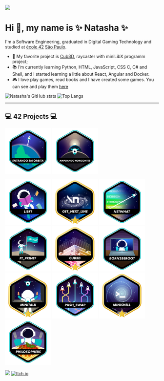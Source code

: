 ![](./cyperpunk.gif)
# Hi 👋, my name is ✨ Natasha ✨

I'm a Software Engineering, graduated in Digital Gaming Technology and studied at [école 42](https://www.42.fr) [São Paulo](https://www.42sp.org.br).
- 💖 My favorite project is [Cub3D](https://github.com/natflausino/cub3D), raycaster with miniLibX programm project;
- 📚 I’m currently learning Python, HTML, JavaScript, CSS C, C# and Shell, and I started learning a little about React, Angular and Docker.
- 🎮 I love play games, read books and I have created some games. You can see and play them [here](https://natflausino.itch.io)

![Natasha's GitHub stats](https://github-readme-stats.vercel.app/api?username=natflausino&theme=midnight-purple&show_icons=true)
![Top Langs](https://github-readme-stats.vercel.app/api/top-langs/?username=natflausino&layout=compact&theme=midnight-purple)

---
## 💻 42 Projects 💻
![](./icons/phase_onee.png)
![](./icons/phase_twoe.png)

![](./icons/libfte.png)
![](./icons/get_next_linem.png)
![](./icons/netwhate.png)
![](./icons/ft_printfe.png)
![](./icons/cub3dm.png)
![](./icons/born2beroote.png)
![](./icons/minitalkm.png)
![](./icons/push_swape.png)
![](./icons/minishellm.png)
![](./icons/philosopherse.png)

[<img src="https://img.shields.io/badge/linkedin-%230077B5.svg?&style=for-the-badge&logo=linkedin&logoColor=white" />](https://www.linkedin.com/in/natasha-flausino-07897a147/)
[<img alt="Itch.io" src="https://img.shields.io/badge/Itch-%23FF0B34.svg?style=for-the-badge&logo=Itch.io&logoColor=white"/>](https://natflausino.itch.io)

